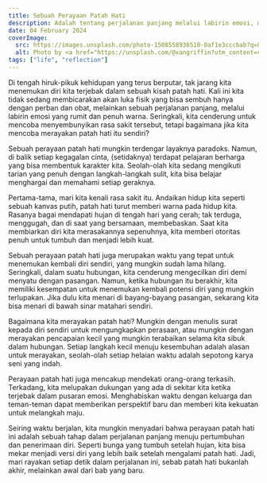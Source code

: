 ```yaml
---
title: Sebuah Perayaan Patah Hati
description: Adalah tentang perjalanan panjang melalui labirin emosi, melukis kehidupan. Hingga saatnya merayakan pertumbuhan, menemukan kembali diri, dan menghargai dukungan orang-orang terkasih.
date: 04 February 2024
coverImage:
  src: https://images.unsplash.com/photo-1508558936510-0af1e3cccbab?q=80&=M3wxMjA3fDB8MHxwaG90by1wYWdlfHx8fGVufDB8fHx8fA%3D%3D,
  alt: Photo by <a href="https://unsplash.com/@xangriffin?utm_content=creditCopyText&utm_medium=referral&utm_source=unsplash">Xan Griffin</a> on <a href="https://unsplash.com/photos/person-standing-on-rock-raising-both-hands-eA2t5EvcxU4?utm_content=creditCopyText&utm_medium=referral&utm_source=unsplash">Unsplash</a>
tags: ["life", "reflection"]
---
```


Di tengah hiruk-pikuk kehidupan yang terus berputar, tak jarang kita menemukan diri kita terjebak dalam sebuah kisah patah hati. Kali ini kita tidak sedang membicarakan akan luka fisik yang bisa sembuh hanya dengan perban dan obat, melainkan sebuah perjalanan panjang, melalui labirin emosi yang rumit dan penuh warna. Seringkali, kita cenderung untuk mencoba menyembunyikan rasa sakit tersebut, tetapi bagaimana jika kita mencoba merayakan patah hati itu sendiri?

Sebuah perayaan patah hati mungkin terdengar layaknya paradoks. Namun, di balik setiap kegagalan cinta, (setidaknya) terdapat pelajaran berharga yang bisa membentuk karakter kita. Seolah-olah kita sedang mengikuti tarian yang penuh dengan langkah-langkah sulit, kita bisa belajar menghargai dan memahami setiap geraknya.

Pertama-tama, mari kita kenali rasa sakit itu. Andaikan hidup kita seperti sebuah kanvas putih, patah hati turut memberi warna pada hidup kita. Rasanya bagai mendapati hujan di tengah hari yang cerah; tak terduga, menggugah, dan di saat yang bersamaan, membebaskan. Saat kita membiarkan diri kita merasakannya sepenuhnya, kita memberi otoritas penuh untuk tumbuh dan menjadi lebih kuat.

Sebuah perayaan patah hati juga merupakan waktu yang tepat untuk menemukan kembali diri sendiri, yang mungkin sudah lama hilang. Seringkali, dalam suatu hubungan, kita cenderung mengecilkan diri demi menyatu dengan pasangan. Namun, ketika hubungan itu berakhir, kita memiliki kesempatan untuk menemukan kembali potensi diri yang mungkin terlupakan. Jika dulu kita menari di bayang-bayang pasangan, sekarang kita bisa menari di bawah sinar matahari sendiri.

Bagaimana kita merayakan patah hati? Mungkin dengan menulis surat kepada diri sendiri untuk mengungkapkan perasaan, atau mungkin dengan merayakan pencapaian kecil yang mungkin terabaikan selama kita sibuk dalam hubungan. Setiap langkah kecil menuju kesembuhan adalah alasan untuk merayakan, seolah-olah setiap helaian waktu adalah sepotong karya seni yang indah.

Perayaan patah hati juga mencakup mendekati orang-orang terkasih. Terkadang, kita melupakan dukungan yang ada di sekitar kita ketika terjebak dalam pusaran emosi. Menghabiskan waktu dengan keluarga dan teman-teman dapat memberikan perspektif baru dan memberi kita kekuatan untuk melangkah maju.

Seiring waktu berjalan, kita mungkin menyadari bahwa perayaan patah hati ini adalah sebuah tahap dalam perjalanan panjang menuju pertumbuhan dan penerimaan diri. Seperti bunga yang tumbuh setelah hujan, kita bisa mekar menjadi versi diri yang lebih baik setelah mengalami patah hati. Jadi, mari rayakan setiap detik dalam perjalanan ini, sebab patah hati bukanlah akhir, melainkan awal dari bab yang baru.
